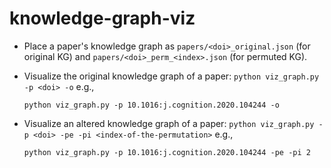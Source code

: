 # knowledge-graph-viz

* Place a paper's knowledge graph as `papers/<doi>_original.json` (for original KG) and `papers/<doi>_perm_<index>.json` (for permuted KG).

* Visualize the original knowledge graph of a paper: `python viz_graph.py -p <doi> -o`
e.g.,
  ```
  python viz_graph.py -p 10.1016:j.cognition.2020.104244 -o
  ```

* Visualize an altered knowledge graph of a paper: `python viz_graph.py -p <doi> -pe -pi <index-of-the-permutation>`
e.g., 
  ```
  python viz_graph.py -p 10.1016:j.cognition.2020.104244 -pe -pi 2
  ```
